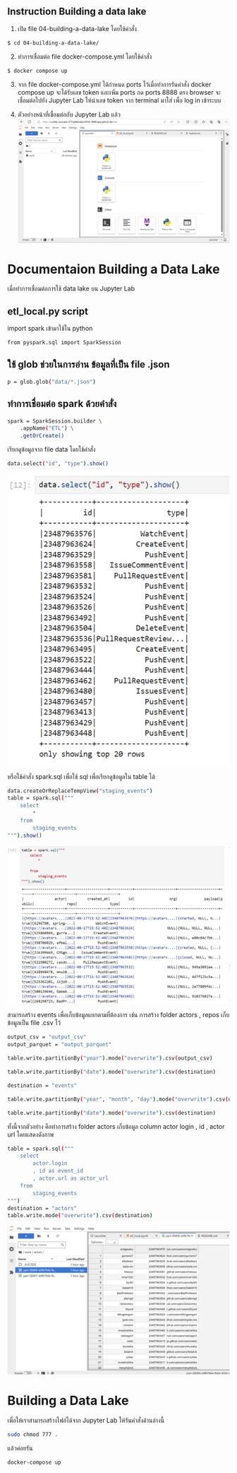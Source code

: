 ## Instruction Building a data lake ##

1. เปิด file 04-building-a-data-lake โดยใช้คำสั่ง
```sh
$ cd 04-building-a-data-lake/
```
2. ทำการเชื่อมต่อ file docker-compose.yml โดยใช้คำสั่ง
```sh
$ docker compose up
```

3. จาก file docker-compose.yml ได้กำหนด ports ไว้เมื่อทำการรันคำสั่ง docker compose up จะได้รับเลข token และเพิ่ม ports
กด ports 8888 ตรง browser จะเชื่อมต่อไปยัง Jupyter Lab ให้นำเลข token จาก terminal มาใส่ เพื่อ log in เข้าระบบ

4. ตัวอย่างหน้าที่เชื่อมต่อกับ Jupyter Lab แล้ว
![alt text](image04/img1.png)

# Documentaion Building a Data Lake
เมื่อทำการเชื่อมต่อการใช้ data lake บน Jupyter Lab

## etl_local.py script
import spark เข้ามาใช้ใน python
```sh
from pyspark.sql import SparkSession
```

## ใช้ glob ช่วยในการอ่าน ข้อมูลที่เป็น file .json
```sh
p = glob.glob("data/*.json")
```
## ทำการเชื่อมต่อ spark ด้วยคำสั่ง
```sh
spark = SparkSession.builder \
    .appName("ETL") \
    .getOrCreate()
```
เรียกดูข้อมูลจาก file data โดยใช้คำสั่ง
```sh
data.select("id", "type").show()
```
![alt text](image04/img2.png)

หรือใช้คำสั่ง spark.sql เพื่อใช้ sql เพื่อเรียกดูข้อมูลใน table ได้
```sh
data.createOrReplaceTempView("staging_events")
table = spark.sql("""
    select
        *
    from
        staging_events
""").show()
```
![alt text](image04/img3.png)

สามารถสร้าง events เพื่อเก็บข้อมูลแยกตามที่ต้องการ เช่น การสร้าง folder actors , repos เก็บข้อมูลเป็น file .csv ไว้
```sh
output_csv = "output_csv"
output_parquet = "output_parquet"
```
```sh
table.write.partitionBy("year").mode("overwrite").csv(output_csv)
```
```sh
table.write.partitionBy("date").mode("overwrite").csv(destination)
```
```sh
destination = "events"
```
```sh
table.write.partitionBy("year", "month", "day").mode("overwrite").csv(destination)
```
```sh
table.write.partitionBy("date").mode("overwrite").csv(destination)
```
ทั้งนี้จากตัวอย่าง คือทำการสร้าง folder actors เก็บข้อมูล column  actor login , id , actor url โดยแสดงดังภาพ
```sh
table = spark.sql("""
    select
        actor.login
        , id as event_id
        , actor.url as actor_url
    from
        staging_events
""")
destination = "actors"
table.write.mode("overwrite").csv(destination)
```
![alt text](image04/img4.png)


# Building a Data Lake

เพื่อให้เราสามารถสร้างไฟล์ได้จาก Jupyter Lab ให้รันคำสั่งด้านล่างนี้

```sh
sudo chmod 777 .
```

แล้วค่อยรัน

```sh
docker-compose up
```


